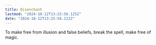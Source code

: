 ```yaml
---
title: Disenchant
lastmod: "2024-10-12T13:25:56.125Z"
date: "2024-10-12T13:25:56.122Z"
---
```


To make free from illusion and false beliefs, break the spell, make free of magic.
